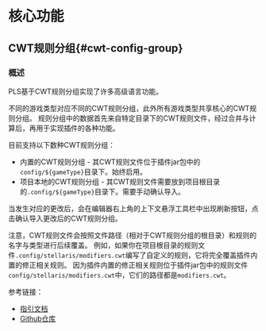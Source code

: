 # 核心功能

## CWT规则分组{#cwt-config-group}

### 概述

PLS基于CWT规则分组实现了许多高级语言功能。

不同的游戏类型对应不同的CWT规则分组，此外所有游戏类型共享核心的CWT规则分组。
规则分组中的数据首先来自特定目录下的CWT规则文件，经过合并与计算后，再用于实现插件的各种功能。

目前支持以下数种CWT规则分组：

* 内置的CWT规则分组 - 其CWT规则文件位于插件jar包中的`config/${gameType}`目录下。始终启用。
* 项目本地的CWT规则分组 - 其CWT规则文件需要放到项目根目录的`.config/${gameType}`目录下。需要手动确认导入。

当发生对应的更改后，会在编辑器右上角的上下文悬浮工具栏中出现刷新按钮，点击确认导入更改后的CWT规则分组。

注意，CWT规则文件会按照文件路径（相对于CWT规则分组的根目录）和规则的名字与类型进行后续覆盖。
例如，如果你在项目根目录的规则文件`.config/stellaris/modifiers.cwt`编写了自定义的规则，它将完全覆盖插件内置的修正相关规则。
因为插件内置的修正相关规则位于插件jar包中的规则文件`config/stellaris/modifiers.cwt`中，它们的路径都是`modifiers.cwt`。

参考链接：

* [指引文档](https://github.com/DragonKnightOfBreeze/Paradox-Language-Support/blob/master/references/cwt/guidance.md)
* [Github仓库](https://github.com/DragonKnightOfBreeze/Paradox-Language-Support/tree/master/src/main/resources/config)
